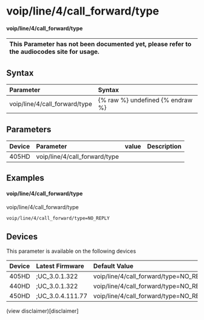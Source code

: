﻿---
description: voip/line/4/call_forward/type
search:
    keywords: ['voip','line','4','call_forward','type']
---

# voip/line/4/call_forward/type

#### voip/line/4/call_forward/type


| This Parameter has not been documented yet, please refer to the audiocodes site for usage.  |
| :--- |

## Syntax
| Parameter | Syntax |
| :--- | :--- |
|voip/line/4/call_forward/type | {% raw %} undefined {% endraw %} |

## Parameters
|Device|Parameter|value|Description|
|:---|:---|:---|:---|
| 405HD | voip/line/4/call_forward/type |  |  |

## Examples
#### voip/line/4/call_forward/type

voip/line/4/call_forward/type

```
voip/line/4/call_forward/type=NO_REPLY
```

## Devices
This parameter is available on the following devices

| Device | Latest Firmware | Default Value |
|:---|:---|:---|
| 405HD | ;UC_3.0.1.322 | voip/line/4/call_forward/type=NO_REPLY 
| 440HD | ;UC_3.0.1.322 | voip/line/4/call_forward/type=NO_REPLY 
| 450HD | ;UC_3.0.4.111.77 | voip/line/4/call_forward/type=NO_REPLY 

(view disclaimer)[disclaimer]
